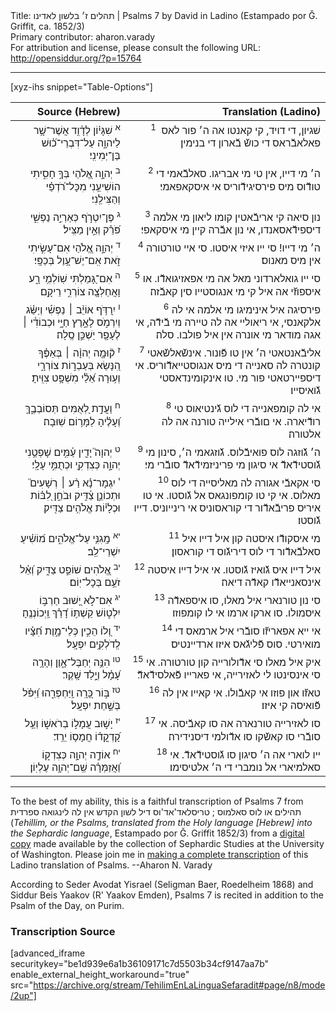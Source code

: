 <html>
<head></head>
<body>
Title: תהלים ז׳ בלשון לאדינו | Psalms 7 by David in Ladino (Estampado por Ǧ. Griffit, ca. 1852/3)<br />
Primary contributor: aharon.varady<br />
For attribution and license, please consult the following URL: <a href="http://opensiddur.org/?p=15764">http://opensiddur.org/?p=15764</a>
<p />
<hr />

[xyz-ihs snippet="Table-Options"]<table style="margin-left: auto; margin-right: auto;" class="draggable">
<thead><tr><th id="x" style="text-align: right;">Source (Hebrew)</th><th style="text-align: right;">Translation (Ladino)</th></tr></thead>
<tbody>
<tr><td style="vertical-align:top;">
<div class="liturgy" lang="he" style="text-align: right;">
<sup>א</sup>&nbsp;שִׁגָּי֗וֹן 
לְדָ֫וִ֥ד 
אֲשֶׁר־שָׁ֥ר לַיהוָ֑ה עַל־דִּבְרֵי־כ֝֗וּשׁ בֶּן־יְמִינִֽי׃
</span></div></td>

<td style="vertical-align:top;">
<div class="ladino" lang="lad" style="text-align: right;">
<sup>1</sup>&nbsp; שׁגיון, 
די דויד, 
קי קאנטו אה ה׳ פור לאס פאלאבﬞראס די כושﬞ בﬞארון די בנימין׃
</span></div></td></tr>


<tr><td style="vertical-align:top;">
<div class="liturgy" lang="he" style="text-align: right;">
<sup>ב</sup>&nbsp;יְהוָ֣ה אֱ֭לֹהַי 
בְּךָ֣ חָסִ֑יתִי 
הוֹשִׁיעֵ֥נִי מִכָּל־רֹ֝דְפַ֗י וְהַצִּילֵֽנִי׃
</span></div></td>

<td style="vertical-align:top;">
<div class="ladino" lang="lad" style="text-align: right;">
<sup>2</sup>&nbsp;ה׳ מי דייו, 
אין טי מי אבריגו. 
סאלבﬞאמי די טודﬞוס מיס פירסיגידﬞוריס אי איסקאפאמי׃
</span></div></td></tr>


<tr><td style="vertical-align:top;">
<div class="liturgy" lang="he" style="text-align: right;">
<sup>ג</sup>&nbsp;פֶּן־יִטְרֹ֣ף כְּאַרְיֵ֣ה נַפְשִׁ֑י 
פֹּ֝רֵ֗ק וְאֵ֣ין מַצִּֽיל׃
</span></div></td>

<td style="vertical-align:top;">
<div class="ladino" lang="lad" style="text-align: right;">
<sup>3</sup>&nbsp;נון סיאה קי אריבﬞאטין קומו ליאון מי אלמה דיספידﬞאסאנדו, 
אי נון אבﬞרה קיין מי איסקאפי׃
</span></div></td></tr>


<tr><td style="vertical-align:top;">
<div class="liturgy" lang="he" style="text-align: right;">
<sup>ד</sup>&nbsp;יְהוָ֣ה אֱ֭לֹהַי 
אִם־עָשִׂ֣יתִי זֹ֑את 
אִֽם־יֶשׁ־עָ֥וֶל בְּכַפָּֽי׃
</span></div></td>

<td style="vertical-align:top;">
<div class="ladino" lang="lad" style="text-align: right;">
<sup>4</sup>&nbsp;ה׳ מי דייו! 
סי ייו איזי איסטו. 
סי איי טורטורה אין מיס מאנוס׃
</span></div></td></tr>


<tr><td style="vertical-align:top;">
<div class="liturgy" lang="he" style="text-align: right;">
<sup>ה</sup>&nbsp;אִם־גָּ֭מַלְתִּי שֽׁוֹלְמִ֥י רָ֑ע 
וָאֲחַלְּצָ֖ה צוֹרְרִ֣י רֵיקָֽם׃
</span></div></td>

<td style="vertical-align:top;">
<div class="ladino" lang="lad" style="text-align: right;">
<sup>5</sup>&nbsp;סי ייו גואלארדוני מאל אה מי אפאזיגואדﬞו. 
או איספוזﬞי אה איל קי מי אנגוסטייו סין קאבﬞזה׃
</span></div></td></tr>


<tr><td style="vertical-align:top;">
<div class="liturgy" lang="he" style="text-align: right;">
<sup>ו</sup>&nbsp;יִֽרַדֹּ֥ף אוֹיֵ֨ב ׀ נַפְשִׁ֡י וְיַשֵּׂ֗ג 
וְיִרְמֹ֣ס לָאָ֣רֶץ חַיָּ֑י 
וּכְבוֹדִ֓י ׀ לֶעָפָ֖ר יַשְׁכֵּ֣ן סֶֽלָה׃
</span></div></td>

<td style="vertical-align:top;">
<div class="ladino" lang="lad" style="text-align: right;">
<sup>6</sup>&nbsp;פירסיגה איל אינימיגו מי אלמה אי לה אלקאנסי, 
אי ריאוליי אה לה טיירה מי בﬞידﬞה, 
אי אגה מודאר מי אונרה אין איל פולבו. סלה׃
</span></div></td></tr>


<tr><td style="vertical-align:top;">
<div class="liturgy" lang="he" style="text-align: right;">
<sup>ז</sup>&nbsp;ק֘וּמָ֤ה יְהוָ֨ה ׀ בְּאַפֶּ֗ךָ הִ֭נָּשֵׂא 
בְּעַבְר֣וֹת צוֹרְרָ֑י 
וְע֥וּרָה אֵ֝לַ֗י 
מִשְׁפָּ֥ט צִוִּֽיתָ׃
</span></div></td>

<td style="vertical-align:top;">
<div class="ladino" lang="lad" style="text-align: right;">
<sup>7</sup>&nbsp;אליבﬞאנטאטי ה׳ אין טו פﬞונור. 
אינשﬞאלשﬞאטי קונטרה לה סאנייה די מיס אנגוסטייאדﬞוריס. 
אי דיספיירטאטי פור מי. 
טו אינקומינדאסטי גﬞואיסייו׃
</span></div></td></tr>


<tr><td style="vertical-align:top;">
<div class="liturgy" lang="he" style="text-align: right;">
<sup>ח</sup>&nbsp;וַעֲדַ֣ת לְ֭אֻמִּים תְּסוֹבְבֶ֑ךָּ 
וְ֝עָלֶ֗יהָ לַמָּר֥וֹם שֽׁוּבָה׃
</span></div></td>

<td style="vertical-align:top;">
<div class="ladino" lang="lad" style="text-align: right;">
<sup>8</sup>&nbsp;אי לה קומפאנייה די לוס גﬞינטיאוס טי רודﬞיארה. 
אי םובﬞרי אילייה טורנה אה לה אלטורה׃
</span></div></td></tr>


<tr><td style="vertical-align:top;">
<div class="liturgy" lang="he" style="text-align: right;">
<sup>ט</sup>&nbsp;יְהוָה֮ יָדִ֪ין עַ֫מִּ֥ים 
שָׁפְטֵ֥נִי יְהוָ֑ה 
כְּצִדְקִ֖י וּכְתֻמִּ֣י עָלָֽי׃
</span></div></td>

<td style="vertical-align:top;">
<div class="ladino" lang="lad" style="text-align: right;">
<sup>9</sup>&nbsp;ה׳ גﬞוזגה לוס פואיבﬞלוס. 
גﬞוזגאמי ה׳, 
סינון מי גﬞוסטידﬞאדﬞ אי סיגון מי פריניזמידﬞאדﬞ סובﬞרי מי׃
</span></div></td></tr>


<tr><td style="vertical-align:top;">
<div class="liturgy" lang="he" style="text-align: right;">
<sup>י</sup>&nbsp;יִגְמָר־נָ֬א רַ֨ע ׀ רְשָׁעִים֮ 
וּתְכוֹנֵ֪ן צַ֫דִּ֥יק 
וּבֹחֵ֣ן לִ֭בּ֗וֹת וּכְלָי֗וֹת 
אֱלֹהִ֥ים צַדִּֽיק׃
</span></div></td>

<td style="vertical-align:top;">
<div class="ladino" lang="lad" style="text-align: right;">
<sup>10</sup>&nbsp;סי אקאבﬞי אגורה לה מאליסייה די לוס מאלוס. 
אי קי טו קומפונגאס אל גﬞוסטו. 
אי טו איריס פריבﬞאדﬞור די קוראסוניס אי רינייוניס. 
דייו גﬞוסטו׃
</span></div></td></tr>


<tr><td style="vertical-align:top;">
<div class="liturgy" lang="he" style="text-align: right;">
<sup>יא</sup>&nbsp;מָֽגִנִּ֥י עַל־אֱלֹהִ֑ים מ֝וֹשִׁ֗יעַ יִשְׁרֵי־לֵֽב׃
</span></div></td>

<td style="vertical-align:top;">
<div class="ladino" lang="lad" style="text-align: right;">
<sup>11</sup>&nbsp;מי איסקודﬞו איסטה קון איל דייו איל סאלבﬞאדﬞור די לוס דיריגﬞוס די קוראסון׃
</span></div></td></tr>


<tr><td style="vertical-align:top;">
<div class="liturgy" lang="he" style="text-align: right;">
<sup>יב</sup>&nbsp;אֱ֭לֹהִים שׁוֹפֵ֣ט צַדִּ֑יק 
וְ֝אֵ֗ל זֹעֵ֥ם בְּכָל־יֽוֹם׃
</span></div></td>

<td style="vertical-align:top;">
<div class="ladino" lang="lad" style="text-align: right;">
<sup>12</sup>&nbsp;איל דייו איס גﬞואיז גﬞוסטו. 
אי איל דייו איסטה אינסאנייאדﬞו קאדﬞה דיאה׃
</span></div></td></tr>


<tr><td style="vertical-align:top;">
<div class="liturgy" lang="he" style="text-align: right;">
<sup>יג</sup>&nbsp;אִם־לֹ֣א יָ֭שׁוּב 
חַרְבּ֣וֹ יִלְט֑וֹשׁ 
קַשְׁתּ֥וֹ דָ֝רַ֗ךְ וַֽיְכוֹנְנֶֽהָ׃
</span></div></td>

<td style="vertical-align:top;">
<div class="ladino" lang="lad" style="text-align: right;">
<sup>13</sup>&nbsp;סי נון טורנארי איל מאלו, 
סו איספאדﬞה איסמולו. 
סו ארקו ארמו אי לו קומפוזו׃
</span></div></td></tr>


<tr><td style="vertical-align:top;">
<div class="liturgy" lang="he" style="text-align: right;">
<sup>יד</sup>&nbsp;וְ֭לוֹ הֵכִ֣ין כְּלֵי־מָ֑וֶת 
חִ֝צָּ֗יו לְֽדֹלְקִ֥ים יִפְעָֽל׃
</span></div></td>

<td style="vertical-align:top;">
<div class="ladino" lang="lad" style="text-align: right;">
<sup>14</sup>&nbsp;אי ייא אפאריזﬞו סובﬞרי איל ארמאס די מואירטי. 
סוס פﬞליגﬞאס איזו ארדיינטיס׃
</span></div></td></tr>


<tr><td style="vertical-align:top;">
<div class="liturgy" lang="he" style="text-align: right;">
<sup>טו</sup>&nbsp;הִנֵּ֥ה יְחַבֶּל־אָ֑וֶן 
וְהָרָ֥ה עָ֝מָ֗ל 
וְיָ֣לַד שָֽׁקֶר׃
</span></div></td>

<td style="vertical-align:top;">
<div class="ladino" lang="lad" style="text-align: right;">
<sup>15</sup>&nbsp;איק איל מאלו סי אדﬞולורייה קון טורטורה. 
אי סי אינסינטו לי לאזירייה, 
אי פארייו פﬞאלסידﬞאדﬞ׃
</span></div></td></tr>


<tr><td style="vertical-align:top;">
<div class="liturgy" lang="he" style="text-align: right;">
<sup>טז</sup>&nbsp;בּ֣וֹר כָּ֭רָֽה וַֽיַּחְפְּרֵ֑הוּ 
וַ֝יִּפֹּ֗ל בְּשַׁ֣חַת יִפְעָֽל׃
</span></div></td>

<td style="vertical-align:top;">
<div class="ladino" lang="lad" style="text-align: right;">
<sup>16</sup>&nbsp;טאזﬞו און פוזו אי קאבﬞולו. 
אי קאייו אין לה פﬞואיסה קי איזו׃
</span></div></td></tr>


<tr><td style="vertical-align:top;">
<div class="liturgy" lang="he" style="text-align: right;">
<sup>יז</sup>&nbsp;יָשׁ֣וּב עֲמָל֣וֹ בְרֹאשׁ֑וֹ 
וְעַ֥ל קָ֝דְקֳד֗וֹ חֲמָס֥וֹ יֵרֵֽד׃
</span></div></td>

<td style="vertical-align:top;">
<div class="ladino" lang="lad" style="text-align: right;">
<sup>17</sup>&nbsp;סו לאזירייה טורנארה אה סו קאבﬞיסה. 
אי סובﬞרי סו קאשﬞקו סו אדﬞולמי דיסנידירה׃
</span></div></td></tr>


<tr><td style="vertical-align:top;">
<div class="liturgy" lang="he" style="text-align: right;">
<sup>יח</sup>&nbsp;אוֹדֶ֣ה יְהוָ֣ה כְּצִדְק֑וֹ 
וַ֝אֲזַמְּרָ֗ה שֵֽׁם־יְהוָ֥ה עֶלְיֽוֹן׃
</span></div></td>

<td style="vertical-align:top;">
<div class="ladino" lang="lad" style="text-align: right;">
<sup>18</sup>&nbsp;ייו לוארי אה ה׳ סיגון סו גﬞוסטידﬞאדﬞ. 
אי סאלמיארי אל נומברי די ה׳ אלטיסימו׃ 
</span></div></td>
</tr>
</tbody></table>

<hr />

To the best of my ability, this is a faithful transcription of Psalms 7 from תהילים או לוס סאלמוס ; טריסלאד'אד'וס דיל לשון הקדש אין לה לינגואה ספרדית (<em>Tehillim, or the Psalms, translated from the Holy language [Hebrew] into the Sephardic language</em>, Estampado por Ǧ. Griffit 1852/3) from a <a href="http://digitalcollections.lib.washington.edu/cdm/compoundobject/collection/p16786coll3/id/2453/rec/">digital copy</a> made available by the collection of Sephardic Studies at the University of Washington. Please join me in <a href="https://he.wikisource.org/wiki/%D7%9E%D7%A4%D7%AA%D7%97:Tehilim,_o_los_Salmos,_trezladados_del_leshon_ha-%E1%B8%B3odesh_en_la_lingua_Sefaradit.pdf">making a complete transcription</a> of this Ladino translation of Psalms. --Aharon N. Varady

According to Seder Avodat Yisrael (Seligman Baer, Roedelheim 1868) and Siddur Beis Yaakov (R' Yaakov Emden), Psalms 7 is recited in addition to the Psalm of the Day, on Purim.

<h3>Transcription Source</h3>

[advanced_iframe securitykey="be1d939e6a1b36109171c7d5503b34cf9147aa7b" enable_external_height_workaround="true" src="https://archive.org/stream/TehilimEnLaLinguaSefaradit#page/n8/mode/2up"]
</body>
</html>